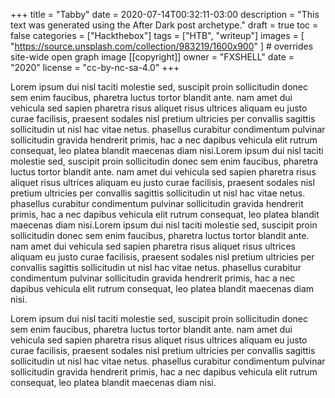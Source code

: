 +++
title = "Tabby"
date = 2020-07-14T00:32:11-03:00
description = "This text was generated using the After Dark post archetype."
draft = true
toc = false
categories = ["Hackthebox"]
tags = ["HTB", "writeup"]
images = [
  "https://source.unsplash.com/collection/983219/1600x900"
] # overrides site-wide open graph image
[[copyright]]
  owner = "FXSHELL"
  date = "2020"
  license = "cc-by-nc-sa-4.0"
+++

Lorem ipsum dui nisl taciti molestie sed, suscipit proin sollicitudin donec sem enim faucibus, pharetra luctus tortor blandit ante. nam amet dui vehicula sed sapien pharetra risus aliquet risus ultrices aliquam eu justo curae facilisis, praesent sodales nisl pretium ultricies per convallis sagittis sollicitudin ut nisl hac vitae netus. phasellus curabitur condimentum pulvinar sollicitudin gravida hendrerit primis, hac a nec dapibus vehicula elit rutrum consequat, leo platea blandit maecenas diam nisi.Lorem ipsum dui nisl taciti molestie sed, suscipit proin sollicitudin donec sem enim faucibus, pharetra luctus tortor blandit ante. nam amet dui vehicula sed sapien pharetra risus aliquet risus ultrices aliquam eu justo curae facilisis, praesent sodales nisl pretium ultricies per convallis sagittis sollicitudin ut nisl hac vitae netus. phasellus curabitur condimentum pulvinar sollicitudin gravida hendrerit primis, hac a nec dapibus vehicula elit rutrum consequat, leo platea blandit maecenas diam nisi.Lorem ipsum dui nisl taciti molestie sed, suscipit proin sollicitudin donec sem enim faucibus, pharetra luctus tortor blandit ante. nam amet dui vehicula sed sapien pharetra risus aliquet risus ultrices aliquam eu justo curae facilisis, praesent sodales nisl pretium ultricies per convallis sagittis sollicitudin ut nisl hac vitae netus. phasellus curabitur condimentum pulvinar sollicitudin gravida hendrerit primis, hac a nec dapibus vehicula elit rutrum consequat, leo platea blandit maecenas diam nisi.

Lorem ipsum dui nisl taciti molestie sed, suscipit proin sollicitudin donec sem enim faucibus, pharetra luctus tortor blandit ante. nam amet dui vehicula sed sapien pharetra risus aliquet risus ultrices aliquam eu justo curae facilisis, praesent sodales nisl pretium ultricies per convallis sagittis sollicitudin ut nisl hac vitae netus. phasellus curabitur condimentum pulvinar sollicitudin gravida hendrerit primis, hac a nec dapibus vehicula elit rutrum consequat, leo platea blandit maecenas diam nisi.